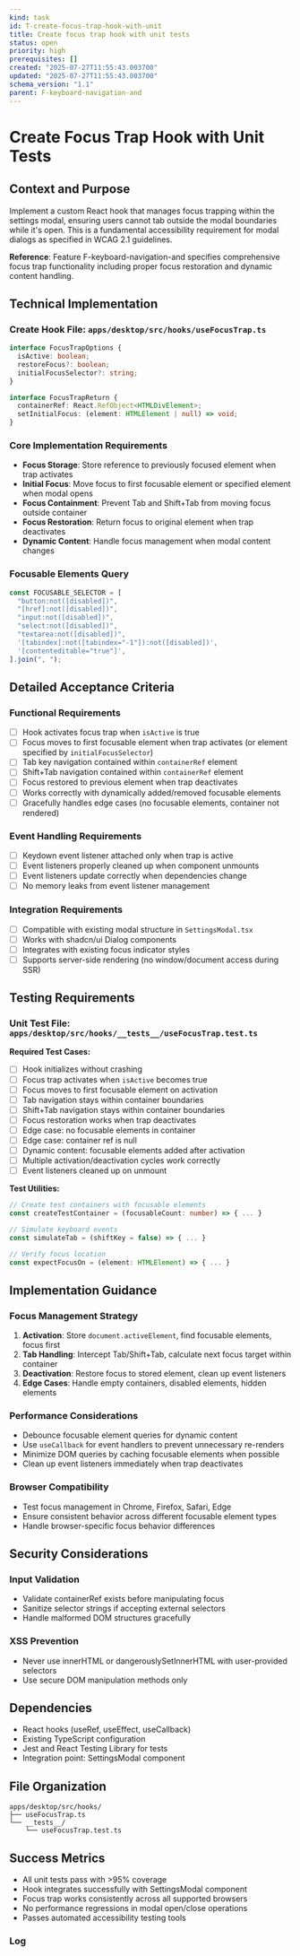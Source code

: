 ```yaml
---
kind: task
id: T-create-focus-trap-hook-with-unit
title: Create focus trap hook with unit tests
status: open
priority: high
prerequisites: []
created: "2025-07-27T11:55:43.003700"
updated: "2025-07-27T11:55:43.003700"
schema_version: "1.1"
parent: F-keyboard-navigation-and
---
```


# Create Focus Trap Hook with Unit Tests

## Context and Purpose

Implement a custom React hook that manages focus trapping within the settings modal, ensuring users cannot tab outside the modal boundaries while it's open. This is a fundamental accessibility requirement for modal dialogs as specified in WCAG 2.1 guidelines.

**Reference**: Feature F-keyboard-navigation-and specifies comprehensive focus trap functionality including proper focus restoration and dynamic content handling.

## Technical Implementation

### Create Hook File: `apps/desktop/src/hooks/useFocusTrap.ts`

```typescript
interface FocusTrapOptions {
  isActive: boolean;
  restoreFocus?: boolean;
  initialFocusSelector?: string;
}

interface FocusTrapReturn {
  containerRef: React.RefObject<HTMLDivElement>;
  setInitialFocus: (element: HTMLElement | null) => void;
}
```

### Core Implementation Requirements

- **Focus Storage**: Store reference to previously focused element when trap activates
- **Initial Focus**: Move focus to first focusable element or specified element when modal opens
- **Focus Containment**: Prevent Tab and Shift+Tab from moving focus outside container
- **Focus Restoration**: Return focus to original element when trap deactivates
- **Dynamic Content**: Handle focus management when modal content changes

### Focusable Elements Query

```typescript
const FOCUSABLE_SELECTOR = [
  "button:not([disabled])",
  "[href]:not([disabled])",
  "input:not([disabled])",
  "select:not([disabled])",
  "textarea:not([disabled])",
  '[tabindex]:not([tabindex="-1"]):not([disabled])',
  '[contenteditable="true"]',
].join(", ");
```

## Detailed Acceptance Criteria

### Functional Requirements

- [ ] Hook activates focus trap when `isActive` is true
- [ ] Focus moves to first focusable element when trap activates (or element specified by `initialFocusSelector`)
- [ ] Tab key navigation contained within `containerRef` element
- [ ] Shift+Tab navigation contained within `containerRef` element
- [ ] Focus restored to previous element when trap deactivates
- [ ] Works correctly with dynamically added/removed focusable elements
- [ ] Gracefully handles edge cases (no focusable elements, container not rendered)

### Event Handling Requirements

- [ ] Keydown event listener attached only when trap is active
- [ ] Event listeners properly cleaned up when component unmounts
- [ ] Event listeners update correctly when dependencies change
- [ ] No memory leaks from event listener management

### Integration Requirements

- [ ] Compatible with existing modal structure in `SettingsModal.tsx`
- [ ] Works with shadcn/ui Dialog components
- [ ] Integrates with existing focus indicator styles
- [ ] Supports server-side rendering (no window/document access during SSR)

## Testing Requirements

### Unit Test File: `apps/desktop/src/hooks/__tests__/useFocusTrap.test.ts`

**Required Test Cases:**

- [ ] Hook initializes without crashing
- [ ] Focus trap activates when `isActive` becomes true
- [ ] Focus moves to first focusable element on activation
- [ ] Tab navigation stays within container boundaries
- [ ] Shift+Tab navigation stays within container boundaries
- [ ] Focus restoration works when trap deactivates
- [ ] Edge case: no focusable elements in container
- [ ] Edge case: container ref is null
- [ ] Dynamic content: focusable elements added after activation
- [ ] Multiple activation/deactivation cycles work correctly
- [ ] Event listeners cleaned up on unmount

**Test Utilities:**

```typescript
// Create test containers with focusable elements
const createTestContainer = (focusableCount: number) => { ... }

// Simulate keyboard events
const simulateTab = (shiftKey = false) => { ... }

// Verify focus location
const expectFocusOn = (element: HTMLElement) => { ... }
```

## Implementation Guidance

### Focus Management Strategy

1. **Activation**: Store `document.activeElement`, find focusable elements, focus first
2. **Tab Handling**: Intercept Tab/Shift+Tab, calculate next focus target within container
3. **Deactivation**: Restore focus to stored element, clean up event listeners
4. **Edge Cases**: Handle empty containers, disabled elements, hidden elements

### Performance Considerations

- Debounce focusable element queries for dynamic content
- Use `useCallback` for event handlers to prevent unnecessary re-renders
- Minimize DOM queries by caching focusable elements when possible
- Clean up event listeners immediately when trap deactivates

### Browser Compatibility

- Test focus management in Chrome, Firefox, Safari, Edge
- Ensure consistent behavior across different focusable element types
- Handle browser-specific focus behavior differences

## Security Considerations

### Input Validation

- Validate containerRef exists before manipulating focus
- Sanitize selector strings if accepting external selectors
- Handle malformed DOM structures gracefully

### XSS Prevention

- Never use innerHTML or dangerouslySetInnerHTML with user-provided selectors
- Use secure DOM manipulation methods only

## Dependencies

- React hooks (useRef, useEffect, useCallback)
- Existing TypeScript configuration
- Jest and React Testing Library for tests
- Integration point: SettingsModal component

## File Organization

```
apps/desktop/src/hooks/
├── useFocusTrap.ts
└── __tests__/
    └── useFocusTrap.test.ts
```

## Success Metrics

- All unit tests pass with >95% coverage
- Hook integrates successfully with SettingsModal component
- Focus trap works consistently across all supported browsers
- No performance regressions in modal open/close operations
- Passes automated accessibility testing tools

### Log
